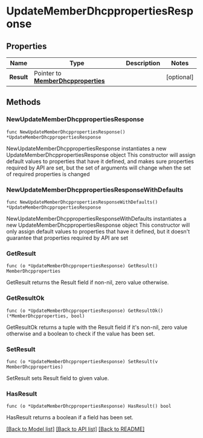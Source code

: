 # UpdateMemberDhcppropertiesResponse

## Properties

Name | Type | Description | Notes
------------ | ------------- | ------------- | -------------
**Result** | Pointer to [**MemberDhcpproperties**](MemberDhcpproperties.md) |  | [optional] 

## Methods

### NewUpdateMemberDhcppropertiesResponse

`func NewUpdateMemberDhcppropertiesResponse() *UpdateMemberDhcppropertiesResponse`

NewUpdateMemberDhcppropertiesResponse instantiates a new UpdateMemberDhcppropertiesResponse object
This constructor will assign default values to properties that have it defined,
and makes sure properties required by API are set, but the set of arguments
will change when the set of required properties is changed

### NewUpdateMemberDhcppropertiesResponseWithDefaults

`func NewUpdateMemberDhcppropertiesResponseWithDefaults() *UpdateMemberDhcppropertiesResponse`

NewUpdateMemberDhcppropertiesResponseWithDefaults instantiates a new UpdateMemberDhcppropertiesResponse object
This constructor will only assign default values to properties that have it defined,
but it doesn't guarantee that properties required by API are set

### GetResult

`func (o *UpdateMemberDhcppropertiesResponse) GetResult() MemberDhcpproperties`

GetResult returns the Result field if non-nil, zero value otherwise.

### GetResultOk

`func (o *UpdateMemberDhcppropertiesResponse) GetResultOk() (*MemberDhcpproperties, bool)`

GetResultOk returns a tuple with the Result field if it's non-nil, zero value otherwise
and a boolean to check if the value has been set.

### SetResult

`func (o *UpdateMemberDhcppropertiesResponse) SetResult(v MemberDhcpproperties)`

SetResult sets Result field to given value.

### HasResult

`func (o *UpdateMemberDhcppropertiesResponse) HasResult() bool`

HasResult returns a boolean if a field has been set.


[[Back to Model list]](../README.md#documentation-for-models) [[Back to API list]](../README.md#documentation-for-api-endpoints) [[Back to README]](../README.md)


